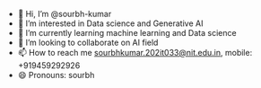 - 👋 Hi, I’m @sourbh-kumar
- 👀 I’m interested in Data science and Generative AI
- 🌱 I’m currently learning machine learning and Data science
- 💞️ I’m looking to collaborate on AI field
- 📫 How to reach me sourbhkumar.202it033@nit.edu.in, mobile: +919459292926
- 😄 Pronouns: sourbh


<!---
sourbh-kumar/sourbh-kumar is a ✨ special ✨ repository because its `README.md` (this file) appears on your GitHub profile.
You can click the Preview link to take a look at your changes.
--->

